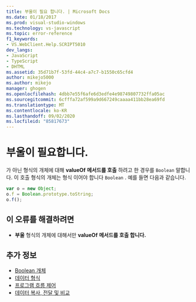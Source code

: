 ```yaml
---
title: 부울이 필요 합니다. | Microsoft Docs
ms.date: 01/18/2017
ms.prod: visual-studio-windows
ms.technology: vs-javascript
ms.topic: error-reference
f1_keywords:
- VS.WebClient.Help.SCRIPT5010
dev_langs:
- JavaScript
- TypeScript
- DHTML
ms.assetid: 35d71b7f-53fd-44c4-a7c7-b1550c65cfd4
author: mikejo5000
ms.author: mikejo
manager: ghogen
ms.openlocfilehash: 4dbb7e55f6afe6d3edfe4e98749807732ffa05ac
ms.sourcegitcommit: 6cfffa72af599a9d667249caaaa411bb28ea69fd
ms.translationtype: MT
ms.contentlocale: ko-KR
ms.lasthandoff: 09/02/2020
ms.locfileid: "85817673"
---
```

# <a name="boolean-expected"></a>부울이 필요합니다.
가 아닌 형식의 개체에 대해 **valueOf** **메서드를 호출** 하려고 한 경우를 `Boolean` 말합니다. 이 호출 형식의 개체는 형식 이어야 합니다 `Boolean` . 예를 들면 다음과 같습니다.

```JavaScript
var o = new Object;
o.f = Boolean.prototype.toString;
o.f();
```

## <a name="to-correct-this-error"></a>이 오류를 해결하려면

- **부울** 형식의 개체에 대해서만 **valueOf** **메서드를 호출 합니다.**

## <a name="see-also"></a>추가 정보

- [Boolean 개체](../../javascript/reference/boolean-object-javascript.md)
- [데이터 형식](../../javascript/data-types-javascript.md)
- [프로그램 흐름 제어](../../javascript/controlling-program-flow-javascript.md)
- [데이터 복사, 전달 및 비교](../../javascript/advanced/copying-passing-and-comparing-data-javascript.md)
